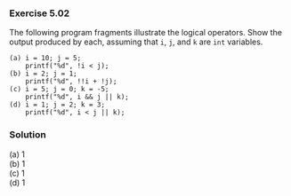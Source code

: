 ### Exercise 5.02
The following program fragments illustrate the logical operators. Show the
output produced by each, assuming that `i`, `j`, and `k` are `int` variables.

```
(a) i = 10; j = 5;
    printf("%d", !i < j);
(b) i = 2; j = 1;
    printf("%d", !!i + !j);
(c) i = 5; j = 0; k = -5;
    printf("%d", i && j || k);
(d) i = 1; j = 2; k = 3;
    printf("%d", i < j || k);
```

### Solution

(a) 1  
(b) 1  
(c) 1  
(d) 1
